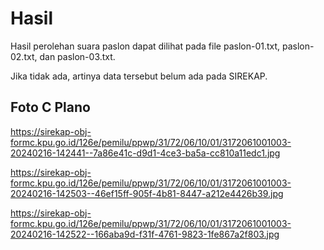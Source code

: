# Hasil

Hasil perolehan suara paslon dapat dilihat pada file paslon-01.txt, paslon-02.txt, dan paslon-03.txt.

Jika tidak ada, artinya data tersebut belum ada pada SIREKAP.

## Foto C Plano

https://sirekap-obj-formc.kpu.go.id/126e/pemilu/ppwp/31/72/06/10/01/3172061001003-20240216-142441--7a86e41c-d9d1-4ce3-ba5a-cc810a11edc1.jpg

https://sirekap-obj-formc.kpu.go.id/126e/pemilu/ppwp/31/72/06/10/01/3172061001003-20240216-142503--46ef15ff-905f-4b81-8447-a212e4426b39.jpg

https://sirekap-obj-formc.kpu.go.id/126e/pemilu/ppwp/31/72/06/10/01/3172061001003-20240216-142522--166aba9d-f31f-4761-9823-1fe867a2f803.jpg
